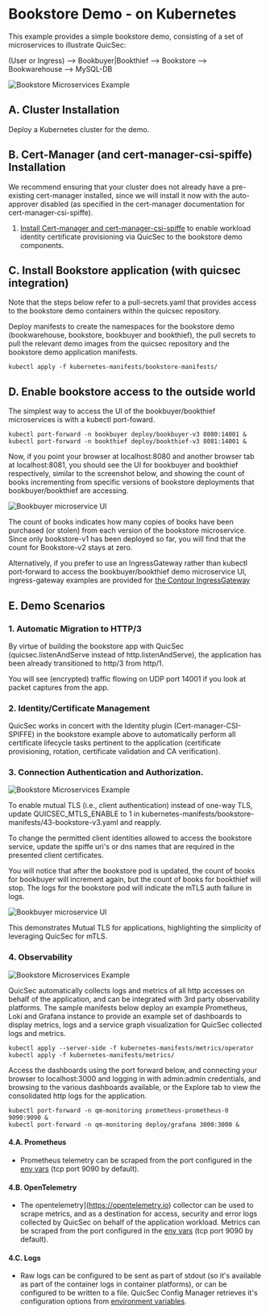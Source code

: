 # Bookstore Demo - on Kubernetes

This example provides a simple bookstore demo, consisting of a set of microservices to illustrate QuicSec: 


(User or Ingress) --> Bookbuyer|Bookthief --> Bookstore --> Bookwarehouse --> MySQL-DB

![Bookstore Microservices Example](https://quicsec.io/images/desktop/Bookstore-baseline-before-quicsec.png)


## A. Cluster Installation

Deploy a Kubernetes cluster for the demo.


## B. Cert-Manager (and cert-manager-csi-spiffe) Installation

We recommend ensuring that your cluster does not already have a pre-existing cert-manager installed, since we will install it now with the auto-approver disabled (as specified in the cert-manager documentation for cert-manager-csi-spiffe).

1. [Install Cert-manager and cert-manager-csi-spiffe](https://quicsec.io/docs/cert-manager) to enable workload identity certificate provisioning via QuicSec to the bookstore demo components.

## C.  Install Bookstore application (with quicsec integration)

Note that the steps below refer to a pull-secrets.yaml that provides access to the bookstore demo containers within the quicsec repository.

Deploy manifests to create the namespaces for the bookstore demo (bookwarehouse, bookstore, bookbuyer and bookthief), the pull secrets to pull the relevant demo images from the quicsec repository and the bookstore demo application manifests.

```
kubectl apply -f kubernetes-manifests/bookstore-manifests/
```

## D. Enable bookstore access to the outside world

The simplest way to access the UI of the bookbuyer/bookthief microservices is with a kubectl port-foward.

```
kubectl port-forward -n bookbuyer deploy/bookbuyer-v3 8080:14001 &
kubectl port-forward -n bookthief deploy/bookthief-v3 8081:14001 &
```

Now, if you point your browser at localhost:8080 and another browser tab at localhost:8081, you should see the UI for bookbuyer and bookthief respectively, similar to the screenshot below, and showing the count of books incrementing from specific versions of bookstore deployments that bookbuyer/bookthief are accessing.


![Bookbuyer microservice UI](https://quicsec.io/images/desktop/bookbuyer-bookthief-screenshot.png)

The count of books indicates how many copies of books have been purchased (or stolen) from each version of the bookstore microservice. Since only bookstore-v1 has been deployed so far, you will find that the count for Bookstore-v2 stays at zero.

Alternatively, if you prefer to use an IngressGateway rather than kubectl port-forward to access the bookbuyer/bookthief demo microservice UI, ingress-gateway examples are provided for [the Contour IngressGateway](https://quicsec.io/docs/example-bookstore/bookstore-via-contour)


##  E. Demo Scenarios

### 1. Automatic Migration to HTTP/3

By virtue of building the bookstore app with QuicSec (quicsec.listenAndServe instead of http.listenAndServe), the application has been already transitioned to http/3 from http/1.

You will see (encrypted) traffic flowing on UDP port 14001 if you look at packet captures from the app.

### 2. Identity/Certificate Management

QuicSec works in concert with the Identity plugin (Cert-manager-CSI-SPIFFE) in the bookstore example above to automatically perform all certificate lifecycle tasks pertinent to the application (certificate provisioning, rotation, certificate validation and CA verification).

### 3. Connection Authentication and Authorization.

![Bookstore Microservices Example](https://quicsec.io/images/desktop/Quicsec-mTLS.png)

To enable mutual TLS (i.e., client authentication) instead of one-way TLS, update QUICSEC_MTLS_ENABLE to 1 in kubernetes-manifests/bookstore-manifests/43-bookstore-v3.yaml and reapply.

To change the permitted client identities allowed to access the bookstore service, update the spiffe uri's or dns names that are required in the presented client certificates.

You will notice that after the bookstore pod is updated, the count of books for bookbuyer will increment again, but the count of books for bookthief will stop. The logs for the bookstore pod will indicate the mTLS auth failure in logs.

![Bookbuyer microservice UI](https://quicsec.io/images/desktop/quicsec-auth-failure-log.png)

This demonstrates Mutual TLS for applications, highlighting the simplicity of leveraging QuicSec for mTLS.
### 4. Observability

![Bookstore Microservices Example](https://quicsec.io/images/desktop/Quicsec-observability.png)

QuicSec automatically collects logs and metrics of all http accesses on behalf of the application, and can be integrated with 3rd party observability platforms. The sample manifests below deploy an example Prometheus, Loki and Grafana instance to provide an example set of dashboards to display metrics, logs and a service graph visualization for QuicSec collected logs and metrics.

```
kubectl apply --server-side -f kubernetes-manifests/metrics/operator
kubectl apply -f kubernetes-manifests/metrics/
```

Access the dashboards using the port forward below, and connecting your browser to localhost:3000 and logging in with admin:admin credentials, and browsing to the various dashboards available, or the Explore tab to view the consolidated http logs for the application.
```
kubectl port-forward -n qm-monitoring prometheus-prometheus-0 9090:9090 &
kubectl port-forward -n qm-monitoring deploy/grafana 3000:3000 &
```


#### 4.A. Prometheus

- Prometheus telemetry can be scraped from the port configured in the [env vars](/docs/env-vars) (tcp port 9090 by default). 


#### 4.B. OpenTelemetry 

- The opentelemetry](https://opentelemetry.io) collector can be used to scrape metrics, and as a destination for access, security and error logs collected by QuicSec on behalf of the application workload. Metrics can be scraped from the port configured in the [env vars](https://quicsec.io/docs/env-vars) (tcp port 9090 by default).

#### 4.C. Logs

- Raw logs can be configured to be sent as part of stdout (so it's available as part of the container logs in container platforms), or can be configured to be written to a file. QuicSec Config Manager retrieves it's configuration options from [environment variables](https://quicsec.io/docs/env-vars). 

